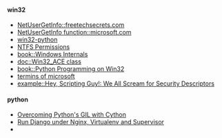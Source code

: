 #### win32
+ [NetUserGetInfo::freetechsecrets.com](http://winapi.freetechsecrets.com/win32/WIN32NetUserGetInfo.htm)
+ [NetUserGetInfo function::microsoft.com](https://msdn.microsoft.com/en-us/library/windows/desktop/aa370654(v=vs.85).aspx)
+ [win32-python](http://docs.activestate.com/activepython/2.6/pywin32/win32net.html)
+ [NTFS Permissions](http://www.ntfs.com/ntfs-permissions.htm)
+ [book::Windows Internals](https://books.google.ru/books?id=w65CAwAAQBAJ&pg=PT752&lpg=PT752&dq=dacl+ace+flags&source=bl&ots=4Wp3o6UoXu&sig=olN5Uf73rvzcvFuiQPALBErSdPw&hl=ru&sa=X&ved=0ahUKEwiShoei8vTMAhXKJSwKHbdIAVsQ6AEISjAF#v=onepage&q=dacl%20ace%20flags&f=false)
+ [doc::Win32_ACE class](https://msdn.microsoft.com/en-us/library/aa394063(VS.85).aspx)
+ [book::Python Programming on Win32](http://www.icodeguru.com/WebServer/Python-Programming-on-Win32/index.htm)
+ [termins of microsoft](https://msdn.microsoft.com/ru-ru/library/windows/desktop/ms721532(v=vs.85).aspx)
+ [example::Hey, Scripting Guy!: We All Scream for Security Descriptors](https://technet.microsoft.com/en-us/magazine/2006.05.scriptingguy.aspx)

#### python
+ [Overcoming Python's GIL with Cython](https://lbolla.info/blog/2013/12/23/python-threads-cython-gil)
+ [Run Django under Nginx, Virtualenv and Supervisor](http://dangoldin.com/2013/07/30/run-django-under-nginx-virtualenv-and-supervisor/)
+ 
